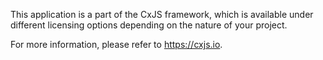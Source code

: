 This application is a part of the CxJS framework, which is available under different licensing options depending on the nature of your project.

For more information, please refer to https://cxjs.io.